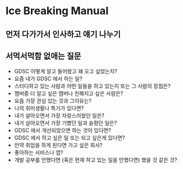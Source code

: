 # Ice Breaking Manual

## 먼저 다가가서 인사하고 얘기 나누기

## 서먹서먹함 없애는 질문

- GDSC 어떻게 알고 들어왔고 왜 오고 싶었는지?
- 요즘 내가 GDSC 에서 하는 일?
- 스터디하고 있는 사람과 어떤 일들을 하고 있는지 또는 그 사람의 장점은?
- 멤버중 더 알고 싶은 멤버나 친해지고 싶은 사람은?
- 요즘 가장 관심 있는 것과 그이유는?
- 나의 취미생활나 특기가 있다면?
- 내가 살아오면서 가장 자랑스러웠던 일은?
- 내가 살아오면서 가장 기뻤던 일과 슬펐던 일은?
- GDSC 에서 개선되었으면 하는 것이 있다면?
- GDSC 에서 하고 싶은 일 또는 되고 싶은게 있다면?
- 만약 취업을 하게 된다면 가고 싶은 회사?
- 좋아하는 서비스나 앱?
- 개발 공부를 안했다면 (혹은 현재 하고 있는 일을 안했다면) 했을 것 같은 것?